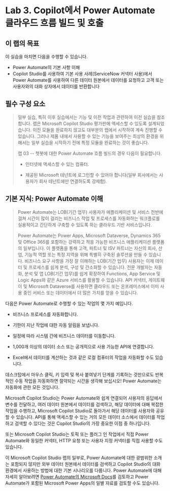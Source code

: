 # Lab 3. Copilot에서 Power Automate 클라우드 흐름 빌드 및 호출

## 이 랩의 목표 


 이 실습을 마치면 다음을 수행할 수 있습니다.     
 -   Power Automate의 기본 사항 이해 
 -   Copilot Studio를 사용하여 기본 사용 
     사례(ServiceNow 커넥터 사용)에서 Power 
     Automate를 사용하여 다른 데이터 원본에서 
     데이터를 요청하고 고객 또는 사용자와의 대화 
     상자에서 데이터를 반환합니다  

## 필수 구성 요소

> 일부 실습, 특히 이후 실습에서는 기능 및 이전 작업과 관련하여 이전
> 실습을 참조합니다. 랩은 Microsoft Copilot Studio 평가판에 액세스할 수
> 있도록 설계되었습니다. 이전 모듈을 완료하지 않고도 대부분의 랩에서
> 시작하여 계속 진행할 수 있습니다. 그러나 제품 내에서 사용할 수 있는
> 기능을 보여주는 최상의 환경을 위해서는 일부 실습을 시작하기 전에 특정
> 모듈을 완료하는 것이 좋습니다.
>
> 랩 03 -- 챗봇에 대한 Power Automate 흐름 빌드의 경우 다음이
> 필요합니다.
> - 인터넷에 액세스할 수 있는 컴퓨터.
> 
> - 제공된 Microsoft 테넌트에 로그인할 수 있어야 합니다(일부 회사에서는
    사용자가 회사 테넌트에만 연결하도록 강제함).

## 기본 지식: Power Automate 이해

> Power Automate는 LOB(기간 업무) 사용자가 애플리케이션 및 서비스 전반에
> 걸쳐 시간이 많이 걸리는 비즈니스 작업 및 프로세스를 자동화하는
> 워크플로를 실용적이고 간단하게 구축할 수 있도록 하는 클라우드 기반
> 서비스입니다.
>
> Power Automate는 Power Apps, Microsoft Dataverse, Dynamics 365 및
> Office 365를 포함하는 강력하고 적응 가능한 비즈니스 애플리케이션
> 플랫폼의 일부입니다. 이 플랫폼을 통해 고객, 파트너 및 ISV 파트너는
> 자신의 회사, 산업, 기능적 역할 또는 특정 지역을 위해 특별히 구축된
> 솔루션을 만들 수 있습니다. 비즈니스 요구 사항을 가장 잘 이해하는
> LOB(기간 업무) 사용자는 이제 데이터 및 프로세스를 쉽게 분석, 구성 및
> 간소화할 수 있습니다. 전문 개발자는 자동화, 분석 및 앱 LOB(기간
> 업무)를 쉽게 확장하여 Functions, App Service 및 Logic Apps와 같은
> Azure 서비스를 활용할 수 있습니다. API 커넥터, 게이트웨이 및 Microsoft
> Dataverse를 사용하면 클라우드 또는 온프레미스에서 이미 사용 중인
> 서비스 또는 데이터에서 더 많은 가치를 얻을 수 있습니다.

다음은 Power Automate로 수행할 수 있는 작업의 몇 가지 예입니다.

-   비즈니스 프로세스를 자동화합니다.

-   기한이 지난 작업에 대한 자동 알림을 보냅니다.

-   일정에 따라 시스템 간에 비즈니스 데이터를 이동합니다.

-   1,000개 이상의 데이터 소스 또는 공개적으로 사용 가능한 API에
    연결합니다.

-   Excel에서 데이터를 계산하는 것과 같은 로컬 컴퓨터의 작업을 자동화할
    수도 있습니다.

데스크탑에서 마우스 클릭, 키 입력 및 복사 붙여넣기 단계를 기록하는
것만으로도 반복적인 수동 작업을 자동화하면 절약되는 시간을 생각해
보십시오! Power Automate는 자동화에 관한 모든 것입니다.

Microsoft Copilot Studio는 Power Automate와 쉽게 연결되어 사용자의
응답에서 변수를 전달하고, 여러 데이터 원본에서 데이터를 검색하고, 해당
데이터에 대해 복잡한 작업을 수행하고, Microsoft Copilot Studio로
돌아가서 해당 데이터를 사용자와 공유할 수 있습니다. API를 통해 액세스할
수 있는 거의 모든 데이터 소스에서 데이터를 작업하고 검색할 수 있다는
것은 Copilot Studio의 가장 중요한 이점 중 하나입니다.

또는 Microsoft Copilot Studio는 토픽 또는 플러그 인 작업에서 직접 Power
Automate와 동일한 커넥터, HTTP 요청 또는 사용자 지정 커넥터를 직접
사용할 수도 있습니다.

이 Microsoft Copilot Studio 랩의 일부로, Power Automate에 대한 광범위한
소개는 포함되지 않지만 외부 데이터 원본에서 데이터를 검색하고 Copilot
Studio의 대화 환경에서 사용하는 방법에 대한 기본 시나리오를 다룹니다.
Power Automate에 대해 자세히 알아보려면 [Power Automate의 Microsoft
Docs](https://learn.microsoft.com/en-us/power-automate/)를 검토하고
Power Automate가 포함된 Microsoft Power Apps의 일별 자료를 검토할 수도
있습니다.
